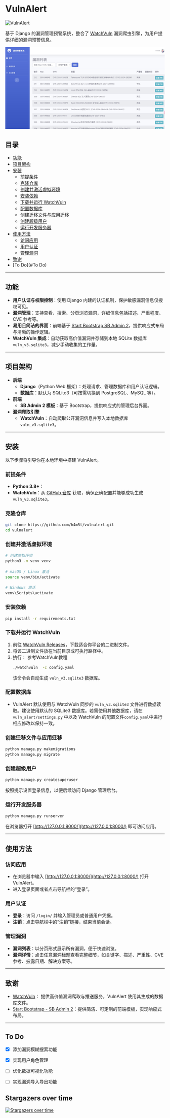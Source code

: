 # VulnAlert

![VulnAlert](https://socialify.git.ci/h4m5t/vulnalert/image?custom_description=%E5%9F%BA%E4%BA%8E+Django+%E7%9A%84%E6%BC%8F%E6%B4%9E%E7%AE%A1%E7%90%86%E9%A2%84%E8%AD%A6%E7%B3%BB%E7%BB%9F&description=1&forks=1&issues=1&logo=https://raw.githubusercontent.com/h4m5t/vulnalert/refs/heads/main/static/img/logo.png&name=1&owner=1&pattern=Plus&stargazers=1&theme=Light)

基于 Django 的漏洞管理预警系统，整合了 [WatchVuln](https://github.com/zema1/watchvuln) 漏洞爬虫引擎，为用户提供详细的漏洞预警信息。

![](./img/vuln_list.jpg)

## 目录
- [功能](#功能)  
- [项目架构](#项目架构)  
- [安装](#安装)  
  - [前提条件](#前提条件)  
  - [克隆仓库](#克隆仓库)  
  - [创建并激活虚拟环境](#创建并激活虚拟环境)  
  - [安装依赖](#安装依赖)  
  - [下载并运行 WatchVuln](#下载并运行-watchvuln)  
  - [配置数据库](#配置数据库)  
  - [创建迁移文件与应用迁移](#创建迁移文件与应用迁移)  
  - [创建超级用户](#创建超级用户)  
  - [运行开发服务器](#运行开发服务器)  
- [使用方法](#使用方法)  
  - [访问应用](#访问应用)  
  - [用户认证](#用户认证)  
  - [管理漏洞](#管理漏洞)  
- [致谢](#致谢)  
- [To Do](#To Do)  

---

## 功能

- **用户认证与权限控制**：使用 Django 内建的认证机制，保护敏感漏洞信息仅授权可见。  
- **漏洞管理**：支持查看、搜索、分页浏览漏洞，详细信息包括描述、严重程度、CVE 参考等。  
- **易用且简洁的界面**：前端基于 [Start Bootstrap SB Admin 2](https://startbootstrap.com/theme/sb-admin-2)，提供响应式布局与清晰的操作逻辑。  
- **WatchVuln 集成**：自动获取高价值漏洞并存储到本地 SQLite 数据库 `vuln_v3.sqlite3`，减少手动收集的工作量。  

---

## 项目架构

- **后端**  
  - **Django**（Python Web 框架）：处理请求、管理数据库和用户认证逻辑。  
  - **数据库**：默认为 SQLite3（可按需切换到 PostgreSQL、MySQL 等）。  
- **前端**  
  - **SB Admin 2 模板**：基于 Bootstrap，提供响应式的管理后台界面。  
- **漏洞爬取引擎**  
  - **WatchVuln**：自动爬取公开漏洞信息并写入本地数据库 `vuln_v3.sqlite3`。

---

## 安装

以下步骤将引导你在本地环境中搭建 VulnAlert。

### 前提条件
- **Python 3.8+**：
- **WatchVuln**：从 [GitHub 仓库](https://github.com/zema1/watchvuln) 获取，确保正确配置并能够成功生成 `vuln_v3.sqlite3`。

### 克隆仓库
```bash
git clone https://github.com/h4m5t/vulnalert.git
cd vulnalert
```

### 创建并激活虚拟环境
```bash
# 创建虚拟环境
python3 -m venv venv

# macOS / Linux 激活
source venv/bin/activate

# Windows 激活
venv\Scripts\activate
```

### 安装依赖
```bash
pip install -r requirements.txt
```
### 下载并运行 WatchVuln

1. 前往 [WatchVuln Releases](https://github.com/zema1/watchvuln/releases)，下载适合你平台的二进制文件。  
2. 将该二进制文件放在当前目录或可执行路径中。  
3. 执行：  参考WatchVuln教程
   ```bash
   ./watchvuln  -c config.yaml
   ```
   该命令会自动生成 `vuln_v3.sqlite3` 数据库。

### 配置数据库

- VulnAlert 默认使用与 WatchVuln 同步的 `vuln_v3.sqlite3` 文件进行数据读取。建议使用默认的 SQLite3 数据库。若需使用其他数据库，请在 `vuln_alert/settings.py` 中以及 WatchVuln 的配置文件`config.yaml`中进行相应修改以保持一致。

### 创建迁移文件与应用迁移
```bash
python manage.py makemigrations
python manage.py migrate
```

### 创建超级用户
```bash
python manage.py createsuperuser
```
按照提示设置登录信息，以便后续访问 Django 管理后台。

### 运行开发服务器
```bash
python manage.py runserver
```
在浏览器打开 [http://127.0.0.1:8000/](http://127.0.0.1:8000/) 即可访问应用。

---

## 使用方法

### 访问应用
- 在浏览器中输入 [http://127.0.0.1:8000/](http://127.0.0.1:8000/) 打开 VulnAlert。
- 进入登录页面或者点击导航栏的“登录”。

### 用户认证
- **登录**：访问 `/login/` 并输入管理员或普通用户凭据。  
- **注销**：点击导航栏中的“注销”链接，结束当前会话。

### 管理漏洞
- **漏洞列表**：以分页形式展示所有漏洞，便于快速浏览。  
- **漏洞详情**：点击任意漏洞标题查看完整细节，如关键字、描述、严重性、CVE 参考、披露日期、解决方案等。

---

## 致谢

- [WatchVuln](https://github.com/zema1/watchvuln)： 提供高价值漏洞爬取与推送服务，VulnAlert 使用其生成的数据库文件。
- [Start Bootstrap - SB Admin 2](https://startbootstrap.com/theme/sb-admin-2)：提供简洁、可定制的前端模板，实现响应式布局。

---

## To Do

- [x] 添加漏洞模糊搜索功能
- [x] 实现用户角色管理
- [ ] 优化数据可视化功能
- [ ] 实现漏洞导入导出功能



##  Stargazers over time

 [![Stargazers over time](https://starchart.cc/h4m5t/vulnalert.svg?variant=adaptive)](https://starchart.cc/h4m5t/vulnalert)